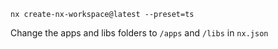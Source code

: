 
```
nx create-nx-workspace@latest --preset=ts
```

Change the apps and libs folders to `/apps` and `/libs` in `nx.json`
